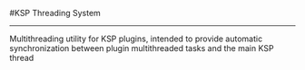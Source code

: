 #KSP Threading System

*****

Multithreading utility for KSP plugins, intended to provide automatic synchronization between plugin multithreaded tasks and the main KSP thread 